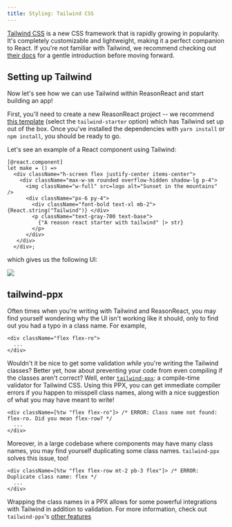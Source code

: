 ```yaml
---
title: Styling: Tailwind CSS
---
```


[Tailwind CSS](https://tailwindcss.com) is a new CSS framework that is rapidly
growing in popularity. It's completely customizable and lightweight, making it
a perfect companion to React. If you're not familiar with Tailwind, we recommend
checking out [their docs](https://tailwindcss.com/#what-is-tailwind) for
a gentle introduction before moving forward.

## Setting up Tailwind

Now let's see how we can use Tailwind within ReasonReact and start building an
app!

First, you'll need to create a new ReasonReact project -- we recommend [this
template](https://github.com/bodhish/create-reason-react-tailwind) (select the
`tailwind-starter` option) which has Tailwind set up out of the box. Once you've
installed the dependencies with `yarn install` or `npm install`, you should be
ready to go.

Let's see an example of a React component using Tailwind:

```reason
[@react.component]
let make = () =>
  <div className="h-screen flex justify-center items-center">
    <div className="max-w-sm rounded overflow-hidden shadow-lg p-4">
      <img className="w-full" src=logo alt="Sunset in the mountains" />
      <div className="px-6 py-4">
        <div className="font-bold text-xl mb-2"> {React.string("Tailwind")} </div>
        <p className="text-gray-700 text-base">
          {"A reason react starter with tailwind" |> str}
        </p>
      </div>
   </div>
  </div>;
```

which gives us the following UI:

<img src="/reason-react/img/tailwind-example.png">

## tailwind-ppx

Often times when you're writing with Tailwind and ReasonReact, you may find
yourself wondering why the UI isn't working like it should, only to find out you
had a typo in a class name. For example,

```reason
<div className="flex flex-ro">
  ...
</div>
```

Wouldn't it be nice to get some validation _while_ you're writing the Tailwind
classes? Better yet, how about preventing your code from even compiling if the
classes aren't correct? Well, enter
[`tailwind-ppx`](https://github.com/dylanirlbeck/tailwind-ppx): a compile-time
validator for Tailwind CSS. Using this PPX, you can get immediate compiler
errors if you happen to misspell class names, along with a nice suggestion of
what you may have meant to write!

```reason
<div className=[%tw "flex flex-ro"]> /* ERROR: Class name not found: flex-ro. Did you mean flex-row? */
  ...
</div>
```

Moreover, in a large codebase where components may have many class names, you
may find yourself duplicating some class names. `tailwind-ppx` solves this
issue, too!

```reason
<div className=[%tw "flex flex-row mt-2 pb-3 flex"]> /* ERROR: Duplicate class name: flex */
  ...
</div>
```

Wrapping the class names in a PPX allows for some powerful integrations with
Tailwind in addition to validation. For more information, check out
`tailwind-ppx`'s [other features](https://github.com/dylanirlbeck/tailwind-ppx#features)
